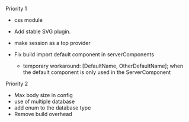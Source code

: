 Priority 1

- css module
- Add stable SVG plugin.

- make session as a top provider

- Fix build import default component in serverComponents
  - temporary workaround: [DefaultName, OtherDefaultName]; when the default component is only used in the ServerComponent

Priority 2

- Max body size in config
- use of multiple database
- add enum to the database type
- Remove build overhead
